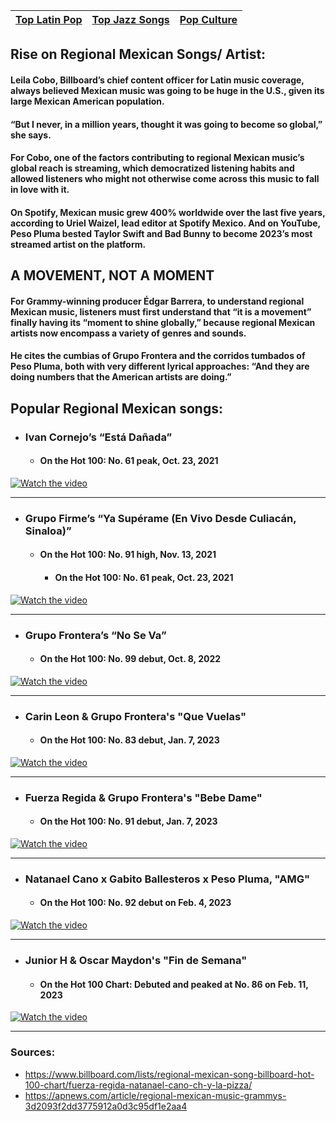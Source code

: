 | [ Top Latin Pop](popLatinPop.md) | [ Top Jazz Songs](topJazz.md) | [Pop Culture](pop-culture.md) |
| ---------- | --------- | -------- |

## Rise on Regional Mexican Songs/ Artist:
#### Leila Cobo, Billboard’s chief content officer for Latin music coverage, always believed Mexican music was going to be huge in the U.S., given its large Mexican American population.

#### “But I never, in a million years, thought it was going to become so global,” she says.

#### For Cobo, one of the factors contributing to regional Mexican music’s global reach is streaming, which democratized listening habits and allowed listeners who might not otherwise come across this music to fall in love with it.

#### On Spotify, Mexican music grew 400% worldwide over the last five years, according to Uriel Waizel, lead editor at Spotify Mexico. And on YouTube, Peso Pluma bested Taylor Swift and Bad Bunny to become 2023’s most streamed artist on the platform.

## A MOVEMENT, NOT A MOMENT
#### For Grammy-winning producer Édgar Barrera, to understand regional Mexican music, listeners must first understand that “it is a movement” finally having its “moment to shine globally,” because regional Mexican artists now encompass a variety of genres and sounds.

#### He cites the cumbias of Grupo Frontera and the corridos tumbados of Peso Pluma, both with very different lyrical approaches: “And they are doing numbers that the American artists are doing.”

## Popular Regional Mexican songs:
- ### Ivan Cornejo’s “Está Dañada”
    - #### On the Hot 100: No. 61 peak, Oct. 23, 2021
[![Watch the video](ivanCornejo.webp)](https://www.youtube.com/watch?v=OdDzZvwUmJE)

---

- ### Grupo Firme’s “Ya Supérame (En Vivo Desde Culiacán, Sinaloa)”
    - #### On the Hot 100: No. 91 high, Nov. 13, 2021
        - #### On the Hot 100: No. 61 peak, Oct. 23, 2021
[![Watch the video](grupoFirme.webp)](https://www.youtube.com/watch?v=wLrtHQSDPys)

--- 
- ### Grupo Frontera’s “No Se Va”
    - #### On the Hot 100: No. 99 debut, Oct. 8, 2022
[![Watch the video](grupoFrontera2.webp)](https://www.youtube.com/watch?v=VtKcDwz6hiM)

---

- ### Carin Leon & Grupo Frontera's "Que Vuelas"
    - #### On the Hot 100: No. 83 debut, Jan. 7, 2023
[![Watch the video](carinleon.webp)](https://www.youtube.com/watch?v=gG3516BF5_w)

---

- ### Fuerza Regida & Grupo Frontera's "Bebe Dame"
    - #### On the Hot 100: No. 91 debut, Jan. 7, 2023
[![Watch the video](fuerzaRegida.webp)](https://www.youtube.com/watch?v=Oie--p6YqJo)

---

- ### Natanael Cano x Gabito Ballesteros x Peso Pluma, "AMG"
    - #### On the Hot 100: No. 92 debut on Feb. 4, 2023
[![Watch the video](natanaelcano.webp)](https://www.youtube.com/watch?v=DWRj2BB8YHs)

---

- ### Junior H & Oscar Maydon's "Fin de Semana"
    - #### On the Hot 100 Chart: Debuted and peaked at No. 86 on Feb. 11, 2023
[![Watch the video](juniorh2.webp)](https://www.youtube.com/watch?v=DWRj2BB8YHs)

---

### Sources:
- https://www.billboard.com/lists/regional-mexican-song-billboard-hot-100-chart/fuerza-regida-natanael-cano-ch-y-la-pizza/
- https://apnews.com/article/regional-mexican-music-grammys-3d2093f2dd3775912a0d3c95df1e2aa4
